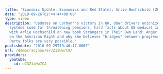 ```yaml
---
title: 'Economic Update: Economics and Red States: Arlie Hochschild (2016.09.29)'
date: "2019-09-26T02:44:44+08:00"
type: video
description: 'Updates on Corbyn''s victory in UK, Uber drivers unionize, state retirement
  systems sued for threatening pensions, hard facts about US medical insurance. Interview
  with Arlie Hochschild on new book Strangers in Their Own Land: Anger and Mourning
  on the American Right and why she believes "bridges" between progressives and Tea
  Party folks are very possible.'
publishdate: "2016-09-29T19:46:17.000Z"
url: /democracynow/e73Z1iHw7CA/
providers:
  youtube:
    id: e73Z1iHw7CA
---
```

